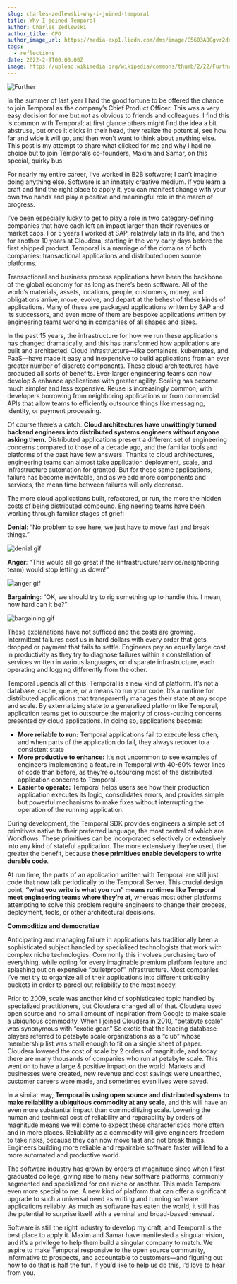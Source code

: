 ```yaml
---
slug: charles-zedlewski-why-i-joined-temporal
title: Why I joined Temporal
author: Charles Zedlewski
author_title: CPO
author_image_url: https://media-exp1.licdn.com/dms/image/C5603AQGgvr2dqvuBsQ/profile-displayphoto-shrink_800_800/0/1610115430759?e=1649894400&v=beta&t=NSeRh4iGGhoNJqRun59E4ZxV5U6BT56zRsBgeVg90Mg
tags:
  - reflections
date: 2022-2-9T00:00:00Z
image: https://upload.wikimedia.org/wikipedia/commons/thumb/2/22/Furthur_02.jpg/2880px-Furthur_02.jpg
---
```


<!-- truncate -->

![Further](https://upload.wikimedia.org/wikipedia/commons/thumb/2/22/Furthur_02.jpg/2880px-Furthur_02.jpg)

In the summer of last year I had the good fortune to be offered the chance to join Temporal as the company’s Chief Product Officer.
This was a very easy decision for me but not as obvious to friends and colleagues.
I find this is common with Temporal; at first glance others might find the idea a bit abstruse, but once it clicks in their head, they realize the potential, see how far and wide it will go, and then won’t want to think about anything else.
This post is my attempt to share what clicked for me and why I had no choice but to join Temporal’s co-founders, Maxim and Samar, on this special, quirky bus.

For nearly my entire career, I’ve worked in B2B software; I can’t imagine doing anything else.
Software is an innately creative medium.
If you learn a craft and find the right place to apply it, you can manifest change with your own two hands and play a positive and meaningful role in the march of progress.

I’ve been especially lucky to get to play a role in two category-defining companies that have each left an impact larger than their revenues or market caps.
For 5 years I worked at SAP, relatively late in its life, and then for another 10 years at Cloudera, starting in the very early days before the first shipped product.
Temporal is a marriage of the domains of both companies: transactional applications and distributed open source platforms.

Transactional and business process applications have been the backbone of the global economy for as long as there’s been software.
All of the world’s materials, assets, locations, people, customers, money, and obligations arrive, move, evolve, and depart at the behest of these kinds of applications.
Many of these are packaged applications written by SAP and its successors, and even more of them are bespoke applications written by engineering teams working in companies of all shapes and sizes.

In the past 15 years, the infrastructure for how we run these applications has changed dramatically, and this has transformed how applications are built and architected.
Cloud infrastructure—like containers, kubernetes, and PaaS—have made it easy and inexpensive to build applications from an ever greater number of discrete components.
These cloud architectures have produced all sorts of benefits.  Ever-larger engineering teams can now develop & enhance applications with greater agility.
Scaling has become much simpler and less expensive.
Reuse is increasingly common, with developers borrowing from neighboring applications or from commercial APIs that allow teams to efficiently outsource things like messaging, identity, or payment processing.

Of course there’s a catch.
**Cloud architectures have unwittingly turned backend engineers into distributed systems engineers without anyone asking them.**
Distributed applications present a different set of engineering concerns compared to those of a decade ago, and the familiar tools and platforms of the past have few answers.
Thanks to cloud architectures, engineering teams can almost take application deployment, scale, and infrastructure automation for granted.
But for these same applications, failure has become inevitable, and as we add more components and services, the mean time between failures will only decrease.

The more cloud applications built, refactored, or run, the more the hidden costs of being distributed compound.
Engineering teams have been working through familiar stages of grief:

**Denial**: “No problem to see here, we just have to move fast and break things.”

![denial gif](https://c.tenor.com/_OCVuSjrggcAAAAC/chaos-fire.gif)

**Anger**: “This would all go great if the (infrastructure/service/neighboring team) would stop letting us down!”

![anger gif](https://media.giphy.com/media/N5PsztQSjkYMw/giphy.gif)

**Bargaining**: “OK, we should try to rig something up to handle this. I mean, how hard can it be?”

![bargaining gif](https://media.giphy.com/media/mYqaRkXyoGbcY/giphy.gif)

These explanations have not sufficed and the costs are growing.
Intermittent failures cost us in hard dollars with every order that gets dropped or payment that fails to settle.
Engineers pay an equally large cost in productivity as they try to diagnose failures within a constellation of services written in various languages, on disparate infrastructure, each operating and logging differently from the other.

Temporal upends all of this.
Temporal is a new kind of platform. It’s not a database, cache, queue, or a means to run your code.
It’s a runtime for distributed applications that transparently manages their state at any scope and scale.
By externalizing state to a generalized platform like Temporal, application teams get to outsource the majority of cross-cutting concerns presented by cloud applications.
In doing so, applications become:

- **More reliable to run:** Temporal applications fail to execute less often, and when parts of the application do fail, they always recover to a consistent state
- **More productive to enhance:** It’s not uncommon to see examples of engineers implementing a feature in Temporal with 40-60% fewer lines of code than before, as they're outsourcing most of the distributed application concerns to Temporal.
- **Easier to operate:** Temporal helps users see how their production application executes its logic, consolidates errors, and provides simple but powerful mechanisms to make fixes without interrupting the operation of the running application.

During development, the Temporal SDK provides engineers a simple set of primitives native to their preferred language, the most central of which are Workflows.
These primitives can be incorporated selectively or extensively into any kind of stateful application.
The more extensively they’re used, the greater the benefit, because **these primitives enable developers to write durable code**.

At run time, the parts of an application written with Temporal are still just code that now talk periodically to the Temporal Server.
This crucial design point, **“what you write is what you run” means runtimes like Temporal meet engineering teams where they’re at**, whereas most other platforms attempting to solve this problem require engineers to change their process, deployment, tools, or other architectural decisions.

**Commoditize and democratize**

Anticipating and managing failure in applications has traditionally been a sophisticated subject handled by specialized technologists that work with complex niche technologies.
Commonly this involves purchasing two of everything, while opting for every imaginable premium platform feature and splashing out on expensive “bulletproof” infrastructure.
Most companies I’ve met try to organize all of their applications into different criticality buckets in order to parcel out reliability to the most needy.

Prior to 2009, scale was another kind of sophisticated topic handled by specialized practitioners, but Cloudera changed all of that.
Cloudera used open source and no small amount of inspiration from Google to make scale a ubiquitous commodity.
When I joined Cloudera in 2010, “petabyte scale” was synonymous with “exotic gear.”
So exotic that the leading database players referred to petabyte scale organizations as a “club” whose membership list was small enough to fit on a single sheet of paper.
Cloudera lowered the cost of scale by 2 orders of magnitude, and today there are many thousands of companies who run at petabyte scale.
This went on to have a large & positive impact on the world.
Markets and businesses were created, new revenue and cost savings were unearthed, customer careers were made, and sometimes even lives were saved.

In a similar way, **Temporal is using open source and distributed systems to make reliability a ubiquitous commodity at any scale**, and this will have an even more substantial impact than commoditizing scale.
Lowering the human and technical cost of reliability and reparability by orders of magnitude means we will come to expect these characteristics more often and in more places.
Reliability as a commodity will give engineers freedom to take risks, because they can now move fast and not break things.
Engineers building more reliable and repairable software faster will lead to a more automated and productive world.

The software industry has grown by orders of magnitude since when I first graduated college, giving rise to many new software platforms, commonly segmented and specialized for one niche or another.
This made Temporal even more special to me.
A new kind of platform that can offer a significant upgrade to such a universal need as writing and running software applications reliably.
As much as software has eaten the world, it still has the potential to surprise itself with a seminal and broad-based renewal.   

Software is still the right industry to develop my craft, and Temporal is the best place to apply it.
Maxim and Samar have manifested a singular vision, and it’s a privilege to help them build a singular company to match.
We aspire to make Temporal responsive to the open source community, informative to prospects, and accountable to customers—and figuring out how to do that is half the fun.
If you’d like to help us do this, I’d love to hear from you.
